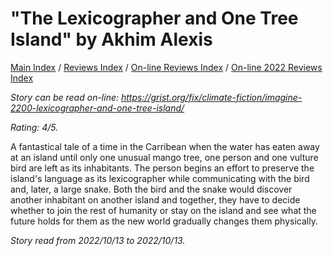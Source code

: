 # "The Lexicographer and One Tree Island" by Akhim Alexis

[Main Index](../../../README.md) / [Reviews Index](../../README.md) / [On-line Reviews Index](../README.md) / [On-line 2022 Reviews Index](README.md)

*Story can be read on-line: <https://grist.org/fix/climate-fiction/imagine-2200-lexicographer-and-one-tree-island/>*

*Rating: 4/5.*

A fantastical tale of a time in the Carribean when the water has eaten away at an island until only one unusual mango tree, one person and one vulture bird are left as its inhabitants. The person begins an effort to preserve the island's language as its lexicographer while communicating with the bird and, later, a large snake. Both the bird and the snake would discover another inhabitant on another island and together, they have to decide whether to join the rest of humanity or stay on the island and see what the future holds for them as the new world gradually changes them physically.

*Story read from 2022/10/13 to 2022/10/13.*
